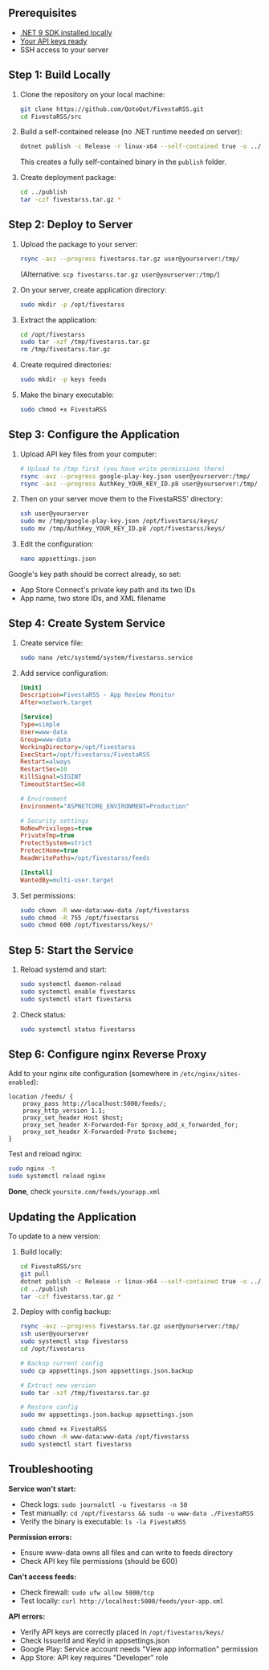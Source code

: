 ## Prerequisites

- [.NET 9 SDK installed locally](https://dotnet.microsoft.com/download/dotnet/9.0)
- [Your API keys ready](docs/api-setup.md)
- SSH access to your server

## Step 1: Build Locally

1. Clone the repository on your local machine:
   ```bash
   git clone https://github.com/QotoQot/FivestaRSS.git
   cd FivestaRSS/src
   ```

2. Build a self-contained release (no .NET runtime needed on server):
   ```bash
   dotnet publish -c Release -r linux-x64 --self-contained true -o ../publish
   ```
   This creates a fully self-contained binary in the `publish` folder.

3. Create deployment package:
   ```bash
   cd ../publish
   tar -czf fivestarss.tar.gz *
   ```

## Step 2: Deploy to Server

1. Upload the package to your server:
   ```bash
   rsync -avz --progress fivestarss.tar.gz user@yourserver:/tmp/
   ```
   (Alternative: `scp fivestarss.tar.gz user@yourserver:/tmp/`)

2. On your server, create application directory:
   ```bash
   sudo mkdir -p /opt/fivestarss
   ```

3. Extract the application:
   ```bash
   cd /opt/fivestarss
   sudo tar -xzf /tmp/fivestarss.tar.gz
   rm /tmp/fivestarss.tar.gz
   ```

4. Create required directories:
   ```bash
   sudo mkdir -p keys feeds
   ```

5. Make the binary executable:
   ```bash
   sudo chmod +x FivestaRSS
   ```

## Step 3: Configure the Application

1. Upload API key files from your computer:
   ```bash
   # Upload to /tmp first (you have write permissions there)
   rsync -avz --progress google-play-key.json user@yourserver:/tmp/
   rsync -avz --progress AuthKey_YOUR_KEY_ID.p8 user@yourserver:/tmp/
   ```

2. Then on your server move them to the FivestaRSS' directory:
   ```bash
   ssh user@yourserver
   sudo mv /tmp/google-play-key.json /opt/fivestarss/keys/
   sudo mv /tmp/AuthKey_YOUR_KEY_ID.p8 /opt/fivestarss/keys/
   ```

3. Edit the configuration:
   ```bash
   nano appsettings.json
   ```

Google's key path should be correct already, so set:
 - App Store Connect's private key path and its two IDs
 - App name, two store IDs, and XML filename

## Step 4: Create System Service

1. Create service file:
   ```bash
   sudo nano /etc/systemd/system/fivestarss.service
   ```

2. Add service configuration:
   ```ini
   [Unit]
   Description=FivestaRSS - App Review Monitor
   After=network.target

   [Service]
   Type=simple
   User=www-data
   Group=www-data
   WorkingDirectory=/opt/fivestarss
   ExecStart=/opt/fivestarss/FivestaRSS
   Restart=always
   RestartSec=10
   KillSignal=SIGINT
   TimeoutStartSec=60
   
   # Environment
   Environment="ASPNETCORE_ENVIRONMENT=Production"
   
   # Security settings
   NoNewPrivileges=true
   PrivateTmp=true
   ProtectSystem=strict
   ProtectHome=true
   ReadWritePaths=/opt/fivestarss/feeds

   [Install]
   WantedBy=multi-user.target
   ```

3. Set permissions:
   ```bash
   sudo chown -R www-data:www-data /opt/fivestarss
   sudo chmod -R 755 /opt/fivestarss
   sudo chmod 600 /opt/fivestarss/keys/*
   ```

## Step 5: Start the Service

1. Reload systemd and start:
   ```bash
   sudo systemctl daemon-reload
   sudo systemctl enable fivestarss
   sudo systemctl start fivestarss
   ```

2. Check status:
   ```bash
   sudo systemctl status fivestarss
   ```

## Step 6: Configure nginx Reverse Proxy

Add to your nginx site configuration (somewhere in `/etc/nginx/sites-enabled`):

```nginx
location /feeds/ {
    proxy_pass http://localhost:5000/feeds/;
    proxy_http_version 1.1;
    proxy_set_header Host $host;
    proxy_set_header X-Forwarded-For $proxy_add_x_forwarded_for;
    proxy_set_header X-Forwarded-Proto $scheme;
}
```

Test and reload nginx:
```bash
sudo nginx -t
sudo systemctl reload nginx
```

**Done**, check `yoursite.com/feeds/yourapp.xml`

## Updating the Application

To update to a new version:

1. Build locally:
   ```bash
   cd FivestaRSS/src
   git pull
   dotnet publish -c Release -r linux-x64 --self-contained true -o ../publish
   cd ../publish
   tar -czf fivestarss.tar.gz *
   ```

2. Deploy with config backup:
   ```bash
   rsync -avz --progress fivestarss.tar.gz user@yourserver:/tmp/
   ssh user@yourserver
   sudo systemctl stop fivestarss
   cd /opt/fivestarss
   
   # Backup current config
   sudo cp appsettings.json appsettings.json.backup
   
   # Extract new version
   sudo tar -xzf /tmp/fivestarss.tar.gz
   
   # Restore config
   sudo mv appsettings.json.backup appsettings.json
   
   sudo chmod +x FivestaRSS
   sudo chown -R www-data:www-data /opt/fivestarss
   sudo systemctl start fivestarss
   ```

## Troubleshooting

**Service won't start:**
- Check logs: `sudo journalctl -u fivestarss -n 50`
- Test manually: `cd /opt/fivestarss && sudo -u www-data ./FivestaRSS`
- Verify the binary is executable: `ls -la FivestaRSS`

**Permission errors:**
- Ensure www-data owns all files and can write to feeds directory
- Check API key file permissions (should be 600)

**Can't access feeds:**
- Check firewall: `sudo ufw allow 5000/tcp`
- Test locally: `curl http://localhost:5000/feeds/your-app.xml`

**API errors:**
- Verify API keys are correctly placed in `/opt/fivestarss/keys/`
- Check IssuerId and KeyId in appsettings.json
- Google Play: Service account needs "View app information" permission
- App Store: API key requires "Developer" role
